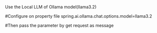 Use the Local LLM of Ollama model(llama3.2)

#Configure on property file
spring.ai.ollama.chat.options.model=llama3.2

#Then pass the parameter by get request as message
